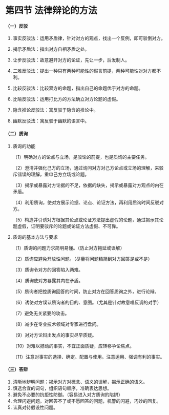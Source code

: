 # 第四节 法律辩论的方法

#### （一）反驳

1. 事实反驳法：运用矛盾律，针对对方的观点，找出一个反例，即可驳倒对方。

2. 揭示矛盾法：指出对方自相矛盾之处。
3. 让步反驳法：故意避开对方的论证，先让一步，后发制人。
4. 二难反驳法：提出一种只有两种可能性的假言前提，两种可能性对对方都不利。
5. 比较反驳法：比较双方的命题，指出自己的命题优于对方的命题。
6. 比喻反驳法：运用打比方的方法确立对方论题的虚假。
7. 隐含推论反驳法：寓反驳于隐含的推论中。
8. 幽默反驳法：寓反驳于幽默的语言中。

#### （二）质询

1. 质询的功能

   （1）明确对方的论点与立场，是驳论的前提，也是质询的主要任务。

   （2）澄清并强化己方的立场，通过询问对方对己方论点或立场的理解，来驳斥错误的理解，重申己方立场或论题。

   （3）揭示或暴露对方论据的不足，依据的缺失，揭示或暴露对方观点的内在矛盾。

   （4）利用质询，使对方展示论据、论点、论证方法，再利用质询时间反驳对方。

   （5）构造并引诱对方根据其论点或论证方法提出虚假的论题，通过揭示其论题虚假，证明要驳斥的论题或论证方法虚假、不可靠。

2. 质询的基本方法与要求

   （1）质询的问题力求简明易懂。（防止对方拖延或误解）

   （2）质询应避免开放性问题。（尽量将问题精简到对方回答是或不是）

   （3）质询令对方的回答陷入两难。

   （4）质询使对方暴露其内在矛盾。

   （5）质询者把控质询回答的时间，防止对方在回答质询之外，进行论辩。

   （6）诱使对方误认质询者的目的、意图。（尤其是针对故意唱反调的对手）

   （7）避免无关紧要的攻击。

   （8）减少在专业技术领域对专家进行盘问。

   （9）对对方论辩出发点的事实尽早质疑。

   （10）对难以撼动的事实，不宜正面质疑，应转移争论焦点。

   （11）注意对事实的选择、确定、配置与使用。注意运用、强调有利的事实。

#### （三）答辩

1. 清晰地辨明问题；揭示对方对概念、语义的误解，揭示正确的语义。
2. 慎选合宜的词句，组织语句顺序，准确表达思想。
3. 避免不必要的抗拒性防御。（容易进入对方质询的陷阱）
4. 合理闪避问题。对回答不了或不愿回答的问题，机警的闪避，巧妙的回复。
5. 认真对待假设性问题。